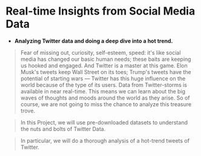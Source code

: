 # Real-time Insights from Social Media Data

-  **Analyzing Twitter data and doing a deep dive into a hot trend.**

> Fear of missing out, curiosity, self-esteem, speed: it's like social media has changed our basic human needs; these baits are keeping us hooked and engaged. And Twitter is a master at this game. Elon Musk's tweets keep Wall Street on its toes; Trump's tweets have the potential of starting wars — Twitter has this huge influence on the world because of the type of its users. Data from Twitter-storms is available in near real-time. This means we can learn about the big waves of thoughts and moods around the world as they arise. So of course, we are not going to miss the chance to analyze this treasure trove.

> In this Project, we will use pre-downloaded datasets to understand the nuts and bolts of Twitter Data.

> In particular, we will do a thorough analysis of a hot-trend tweets of Twitter.